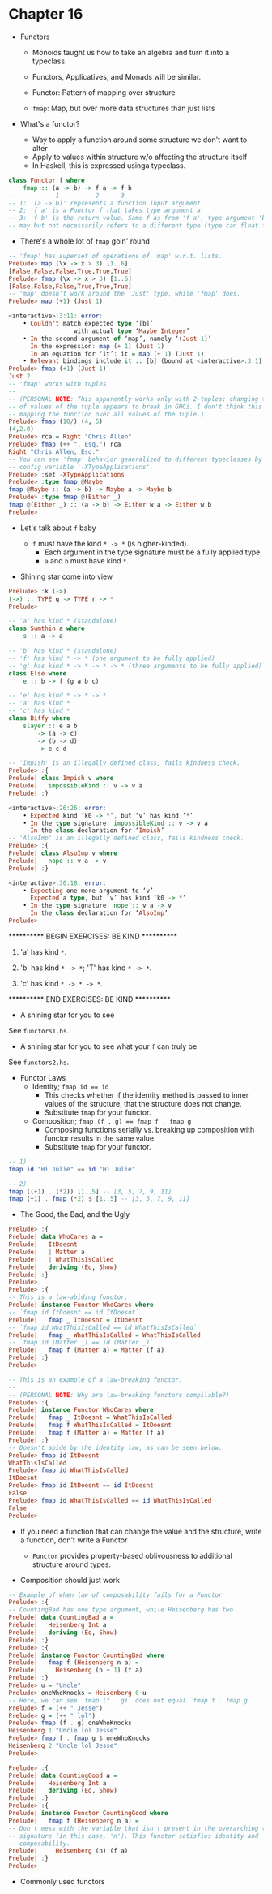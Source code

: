 # Chapter 16

- Functors
    - Monoids taught us how to take an algebra and turn it into a typeclass.
    - Functors, Applicatives, and Monads will be similar.

    - Functor: Pattern of mapping over structure
    - `fmap`: Map, but over more data structures than just lists

- What's a functor?
    - Way to apply a function around some structure we don't want to alter
    - Apply to values within structure w/o affecting the structure itself
    - In Haskell, this is expressed usinga typeclass.

```haskell
class Functor f where
    fmap :: (a -> b) -> f a -> f b
--           1          2      3
-- 1: '(a -> b)' represents a function input argument
-- 2: 'f a' is a Functor f that takes type argument a.
-- 3: 'f b' is the return value. Same f as from 'f a', type argument 'b'
-- may but not necessarily refers to a different type (type can float from 'a').
```

- There's a whole lot of `fmap` goin' round

```haskell
-- 'fmap' has superset of operations of 'map' w.r.t. lists.
Prelude> map (\x -> x > 3) [1..6]
[False,False,False,True,True,True]
Prelude> fmap (\x -> x > 3) [1..6]
[False,False,False,True,True,True]
-- 'map' doesn't work around the 'Just' type, while 'fmap' does.
Prelude> map (+1) (Just 1)

<interactive>:3:11: error:
    • Couldn't match expected type ‘[b]’
                  with actual type ‘Maybe Integer’
    • In the second argument of ‘map’, namely ‘(Just 1)’
      In the expression: map (+ 1) (Just 1)
      In an equation for ‘it’: it = map (+ 1) (Just 1)
    • Relevant bindings include it :: [b] (bound at <interactive>:3:1)
Prelude> fmap (+1) (Just 1)
Just 2
-- 'fmap' works with tuples
--
-- (PERSONAL NOTE: This apparently works only with 2-tuples; changing the number
-- of values of the tuple appears to break in GHCi. I don't think this method is
-- mapping the function over all values of the tuple.)
Prelude> fmap (10/) (4, 5)
(4,2.0)
Prelude> rca = Right "Chris Allen"
Prelude> fmap (++ ", Esq.") rca
Right "Chris Allen, Esq."
-- You can see 'fmap' behavior generalized to different typeclasses by setting
-- config variable '-XTypeApplications'.
Prelude> :set -XTypeApplications
Prelude> :type fmap @Maybe
fmap @Maybe :: (a -> b) -> Maybe a -> Maybe b
Prelude> :type fmap @(Either _)
fmap @(Either _) :: (a -> b) -> Either w a -> Either w b
Prelude>
```

- Let's talk about `f` baby
    - `f` must have the kind `* -> *` (is higher-kinded).
        - Each argument in the type signature must be a fully applied type.
        - `a` and `b` must have kind `*`.

- Shining star come into view

```haskell
Prelude> :k (->)
(->) :: TYPE q -> TYPE r -> *
Prelude>
```

```haskell
-- 'a' has kind * (standalone)
class Sumthin a where
    s :: a -> a

-- 'b' has kind * (standalone)
-- 'f' has kind * -> * (one argument to be fully applied)
-- 'g' has kind * -> * -> * -> * (three arguments to be fully applied)
class Else where
    e :: b -> f (g a b c)

-- 'e' has kind * -> * -> *
-- 'a' has kind *
-- 'c' has kind *
class Biffy where
    slayer :: e a b
        -> (a -> c)
        -> (b -> d)
        -> e c d
```

```haskell
-- 'Impish' is an illegally defined class, fails kindness check.
Prelude> :{
Prelude| class Impish v where
Prelude|   impossibleKind :: v -> v a
Prelude| :}

<interactive>:26:26: error:
    • Expected kind ‘k0 -> *’, but ‘v’ has kind ‘*’
    • In the type signature: impossibleKind :: v -> v a
      In the class declaration for ‘Impish’
-- 'AlsoImp' is an illegally defined class, fails kindness check.
Prelude> :{
Prelude| class AlsoImp v where
Prelude|   nope :: v a -> v
Prelude| :}

<interactive>:30:18: error:
    • Expecting one more argument to ‘v’
      Expected a type, but ‘v’ has kind ‘k0 -> *’
    • In the type signature: nope :: v a -> v
      In the class declaration for ‘AlsoImp’
Prelude>
```

********** BEGIN EXERCISES: BE KIND **********

1. 'a' has kind `*`.

2. 'b' has kind `* -> *`; 'T' has kind `* -> *`.

3. 'c' has kind `* -> * -> *`.

********** END EXERCISES: BE KIND **********

- A shining star for you to see

See `functors1.hs`.

- A shining star for you to see what your `f` can truly be

See `functors2.hs`.

- Functor Laws
    - Identity; `fmap id == id`
        - This checks whether if the identity method is passed to inner values
          of the structure, that the structure does not change.
        - Substitute `fmap` for your functor.
    - Composition; `fmap (f . g) == fmap f . fmap g`
        - Composing functions serially vs. breaking up composition with functor
          results in the same value.
        - Substitute `fmap` for your functor.

```haskell
-- 1)
fmap id "Hi Julie" == id "Hi Julie"

-- 2)
fmap ((+1) . (*2)) [1..5] -- [3, 5, 7, 9, 11]
fmap (+1) . fmap (*2) $ [1..5] -- [3, 5, 7, 9, 11]
```

- The Good, the Bad, and the Ugly

```haskell
Prelude> :{
Prelude| data WhoCares a =
Prelude|   ItDoesnt
Prelude|   | Matter a
Prelude|   | WhatThisIsCalled
Prelude|   deriving (Eq, Show)
Prelude| :}
Prelude>
Prelude> :{
-- This is a law-abiding functor.
Prelude| instance Functor WhoCares where
-- `fmap id ItDoesnt == id ItDoesnt`
Prelude|   fmap _ ItDoesnt = ItDoesnt
-- `fmap id WhatThisIsCalled == id WhatThisIsCalled`
Prelude|   fmap _ WhatThisIsCalled = WhatThisIsCalled
-- `fmap id (Matter _) == id (Matter _)`
Prelude|   fmap f (Matter a) = Matter (f a)
Prelude| :}
Prelude>
```

```haskell
-- This is an example of a law-breaking functor.
--
-- (PERSONAL NOTE: Why are law-breaking functors compilable?)
Prelude> :{
Prelude| instance Functor WhoCares where
Prelude|   fmap _ ItDoesnt = WhatThisIsCalled
Prelude|   fmap f WhatThisIsCalled = ItDoesnt
Prelude|   fmap f (Matter a) = Matter (f a)
Prelude| :}
-- Doesn't abide by the identity law, as can be seen below.
Prelude> fmap id ItDoesnt
WhatThisIsCalled
Prelude> fmap id WhatThisIsCalled
ItDoesnt
Prelude> fmap id ItDoesnt == id ItDoesnt
False
Prelude> fmap id WhatThisIsCalled == id WhatThisIsCalled
False
Prelude>
```

- If you need a function that can change the value and the structure, write a
  function, don't write a Functor
  - `Functor` provides property-based oblivousness to additional structure
    around types.

- Composition should just work

```haskell
-- Example of when law of composability fails for a Functor
Prelude> :{
-- CountingBad has one type argument, while Heisenberg has two
Prelude| data CountingBad a =
Prelude|   Heisenberg Int a
Prelude|   deriving (Eq, Show)
Prelude| :}
Prelude> :{
Prelude| instance Functor CountingBad where
Prelude|   fmap f (Heisenberg n a) =
Prelude|     Heisenberg (n + 1) (f a)
Prelude| :}
Prelude> u = "Uncle"
Prelude> oneWhoKnocks = Heisenberg 0 u
-- Here, we can see `fmap (f . g)` does not equal `fmap f . fmap g`.
Prelude> f = (++ " Jesse")
Prelude> g = (++ " lol")
Prelude> fmap (f . g) oneWhoKnocks
Heisenberg 1 "Uncle lol Jesse"
Prelude> fmap f . fmap g $ oneWhoKnocks
Heisenberg 2 "Uncle lol Jesse"
Prelude>
```

```haskell
Prelude> :{
Prelude| data CountingGood a =
Prelude|   Heisenberg Int a
Prelude|   deriving (Eq, Show)
Prelude| :}
Prelude> :{
Prelude| instance Functor CountingGood where
Prelude|   fmap f (Heisenberg n a) =
-- Don't mess with the variable that isn't present in the overarching type
-- signature (in this case, 'n'). This functor satisfies identity and
-- composability.
Prelude|     Heisenberg (n) (f a)
Prelude| :}
Prelude>
```

- Commonly used functors
